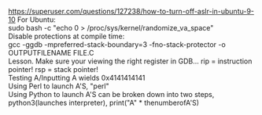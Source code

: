 https://superuser.com/questions/127238/how-to-turn-off-aslr-in-ubuntu-9-10
For Ubuntu:
<br>sudo bash -c "echo 0 > /proc/sys/kernel/randomize_va_space"
<br>Disable protections at compile time:
<br>gcc -ggdb -mpreferred-stack-boundary=3 -fno-stack-protector -o OUTPUTFILENAME FILE.C
<br>Lesson. Make sure your viewing the right register in GDB... rip = instruction pointer! rsp = stack pointer!
<br>Testing A/Inputting A wields 0x4141414141
<br>Using Perl to launch A'S, "perl"
<br>Using Python to launch A'S can be broken down into two steps, python3(launches interpreter), print("A" * thenumberofA'S)
